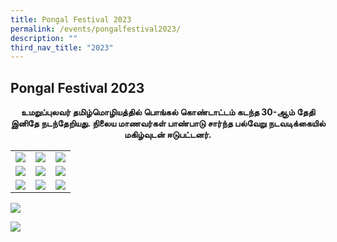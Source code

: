 ```yaml
---
title: Pongal Festival 2023
permalink: /events/pongalfestival2023/
description: ""
third_nav_title: "2023"
---
```

## Pongal Festival 2023

**<center>உமறுப்புலவர் தமிழ்மொழியத்தில் பொங்கல் கொண்டாட்டம் கடந்த 30-ஆம் தேதி இனிதே நடந்தேறியது. நிலைய மாணவர்கள் பாண்பாடு சார்ந்த பல்வேறு நடவடிக்கையில் மகிழ்வுடன் ஈடுபட்டனர்.</center>**

|  | | |
| -------- | -------- | -------- |
|  ![](/images/Pongal%202023/Pongal10.jpg)    |  ![](/images/Pongal%202023/Pongal2.jpg)    |   ![](/images/Pongal%202023/Pongal5.jpg)   |
|   ![](/images/Pongal%202023/Pongal1.jpg)   |  ![](/images/Pongal%202023/Pongal3.jpg)    |  ![](/images/Pongal%202023/Pongal7.jpg)    |
|   ![](/images/Pongal%202023/Pongal4.jpg)   |    ![](/images/Pongal%202023/Pongal6.jpg)  |  ![](/images/Pongal%202023/Pongal9.jpg)    |

![](/images/Pongal%202023/Pongal8.jpg)

![](/images/Pongal%202023/PONGAL.jpg)

